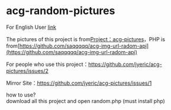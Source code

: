 # acg-random-pictures

For English User [link](https://github.com/jyeric/acg-random-pictures/blob/master/README-EN.md)

The pictures of this project is from[Project：acg-pictures](https://github.com/jyeric/acg-pictures)，PHP is from[https://github.com/saqqqqq/acg-img-url-radom-api](https://github.com/saqqqqq/acg-img-url-radom-api)

For people who use this project：https://github.com/jyeric/acg-pictures/issues/2

Mirror Site：https://github.com/jyeric/acg-pictures/issues/1

how to use?  
download all this project and open random.php (must install php)

